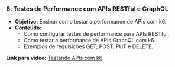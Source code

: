### 8. **Testes de Performance com APIs RESTful e GraphQL**
   - **Objetivo:** Ensinar como testar a performance de APIs com k6.
   - **Conteúdo:**
     - Como configurar testes de performance para APIs RESTful.
     - Como testar a performance de APIs GraphQL com k6.
     - Exemplos de requisições GET, POST, PUT e DELETE.
   
   **Link para vídeo:** [Testando APIs com k6](#)
